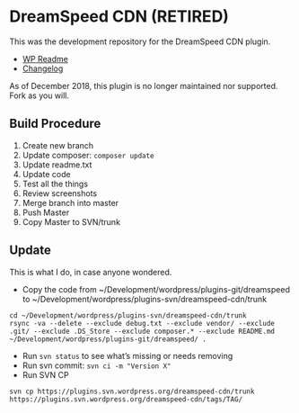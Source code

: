 DreamSpeed CDN (RETIRED)
==========

This was the development repository for the DreamSpeed CDN plugin.

* [WP Readme](readme.txt)
* [Changelog](changelog.txt)

As of December 2018, this plugin is no longer maintained nor supported. Fork as you will.

## Build Procedure

1. Create new branch
2. Update composer: `composer update`
3. Update readme.txt
4. Update code
5. Test all the things
6. Review screenshots
7. Merge branch into master
8. Push Master
9. Copy Master to SVN/trunk

## Update

This is what I do, in case anyone wondered.

* Copy the code from ~/Development/wordpress/plugins-git/dreamspeed to ~/Development/wordpress/plugins-svn/dreamspeed-cdn/trunk

```
cd ~/Development/wordpress/plugins-svn/dreamspeed-cdn/trunk
rsync -va --delete --exclude debug.txt --exclude vendor/ --exclude .git/ --exclude .DS_Store --exclude composer.* --exclude README.md ~/Development/wordpress/plugins-git/dreamspeed/ .
```

* Run `svn status` to see what’s missing or needs removing
* Run svn commit: `svn ci -m "Version X"`
* Run SVN CP

```
svn cp https://plugins.svn.wordpress.org/dreamspeed-cdn/trunk https://plugins.svn.wordpress.org/dreamspeed-cdn/tags/TAG/
```